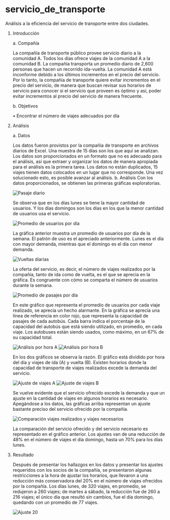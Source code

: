 # servicio_de_transporte
Análisis a la eficiencia del servicio de transporte entre dos ciudades.

1.	Introducción

    a.	Compañía

      La compañía de transporte público provee servicio diario a la comunidad A. Todos los días ofrece viajes de la comunidad A a la comunidad B. La compañía transporta un promedio diario de 2,600 personas que hacen un recorrido ida-vuelta. 
      La comunidad A está inconforme debido a los últimos incrementos en el precio del servicio. Por lo tanto, la compañía de transporte quiere evitar incrementos en el precio del servicio, de manera que buscan revisar sus horarios de servicio para conocer si el servicio que proveen es óptimo y así, poder evitar incrementos al precio del servicio de manera frecuente.

    b.	Objetivos

       •	Encontrar el número de viajes adecuados por día

2.	Análisis

    a.	Datos

      Los datos fueron provistos por la compañía de transporte en archivos diarios de Excel. Una muestra de 15 días son los que aquí se analizan. Los datos son proporcionados en un formato que no es adecuado para el análisis, así que extraer y organizar los datos de manera apropiada para el análisis es la primera tarea. Los datos no están duplicados, 15 viajes tienen datos colocados en un lugar que no corresponde. Una vez solucionado esto, es posible avanzar al análisis.
    b.	Análisis
      Con los datos proporcionados, se obtienen las primeras gráficas exploratorias.

      ![Pasaje diario](https://user-images.githubusercontent.com/118465839/227619934-05906df8-b264-4722-a59b-706e88072d08.png)

      Se observa que en los días lunes se tiene la mayor cantidad de usuarios. Y los días domingos son los días en los que la menor cantidad de usuarios usa el servicio.
    
      ![Promedio de usuarios por día](https://user-images.githubusercontent.com/118465839/227620056-00415b64-e717-49a6-9afd-6ee5206f5366.png)

      La gráfica anterior muestra un promedio de usuarios por día de la semana. El patrón de uso es el apreciado anteriormente. Lunes es el día con mayor demanda, mientras que el domingo es el día con menor demanda.
    
      ![Vueltas diarias](https://user-images.githubusercontent.com/118465839/227620137-02de6e2e-e8f3-4d6b-b2ef-669af2cd2bb4.png)

      La oferta del servicio, es decir, el número de viajes realizados por la compañía, tanto de ida como de vuelta, es el que se aprecia en la gráfica. Es congruente con cómo se comparta el número de usuarios durante la semana.
    
      ![Promedio de pasajes por día](https://user-images.githubusercontent.com/118465839/227620237-68f7b047-715b-45ed-b710-313a4c2116a3.png)

      En este gráfico que representa el promedio de usuarios por cada viaje realizado, se aprecia un hecho alarmante. En la gráfica se aprecia una línea de referencia en color rojo, que representa la capacidad de pasajes de cada autobús. Cada barra indica el porcentaje de la capacidad del autobús que está siendo utilizado, en promedio, en cada viaje. Los autobuses están siendo usados, como máximo, en un 67% de su capacidad total. 
    
      ![Análisis por hora A](https://user-images.githubusercontent.com/118465839/227620297-5a22887b-a4bc-4735-91ac-188921c3cce9.png)
      ![Análisis por hora B](https://user-images.githubusercontent.com/118465839/227620305-80d5289b-ef77-4841-8191-d575589ac9de.png)

      En los dos gráficos se observa la razón. El gráfico está dividido por hora del día y viajes de ida (A) y vuelta (B). Existen horarios donde la capacidad de transporte de viajes realizados excede la demanda del servicio. 
    
      ![Ajuste de viajes A](https://user-images.githubusercontent.com/118465839/227620409-1fcb0907-5d19-4011-a8f2-1172fa9035c6.png)
      ![Ajuste de viajes B](https://user-images.githubusercontent.com/118465839/227620419-92380771-221a-4fe7-93d0-460906100221.png)

  
      Se vuelve evidente que el servicio ofrecido excede la demanda y que un ajuste en la cantidad de viajes en algunos horarios es necesario. Apegándose a los datos, las gráficas arriba representan un ajuste bastante preciso del servicio ofrecido por la compañía. 

      ![Comparación viajes realizados y viajes necesarios](https://user-images.githubusercontent.com/118465839/227620500-f2fe9383-4c18-4d63-9449-c3ec4635edda.png)

      La comparación del servicio ofrecido y del servicio necesario es representado en el gráfico anterior. Los ajustes van de una reducción de 48% en el número de viajes el día domingo, hasta un 70% para los días lunes. 

3.	Resultado

    Después de presentar los hallazgos en los datos y presentar los ajustes requeridos con los socios de la compañía, se presentaron algunas restricciones a la hora de ajustar los horarios, que llevaron a una reducción más conservadora del 20% en el número de viajes ofrecidos por la compañía. 
Los días lunes, de 320 viajes, en promedio, se redujeron a 260 viajes; de martes a sábado, la reducción fue de 260 a 216 viajes; el único día que resultó sin cambios, fue el día domingo, quedando con un promedio de 77 viajes.

    ![Ajuste 20](https://user-images.githubusercontent.com/118465839/227620545-265c40d7-e4c6-43fc-9741-d79a71e0878d.png)

